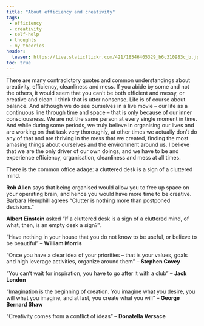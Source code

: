 ```yaml
---
title: "About efficiency and creativity"
tags:
 - efficiency
 - creativity
 - self-help
 - thoughts
 - my theories
header:
  teaser: https://live.staticflickr.com/421/18546405329_b6c310983c_b.jpg
toc: true
---  
```




There are many contradictory quotes and common understandings about creativity, efficiency, cleanliness and mess. If you abide by some and not the others, it would seem that you can’t be both efficient and messy, or creative and clean. I think that is utter nonsense. Life is of course about balance. And although we do see ourselves in a live movie – our life as a continuous line through time and space – that is only because of our inner consciousness. We are not the same person at every single moment in time. And while during some periods, we truly believe in organising our lives and are working on that task very thoroughly, at other times we actually don’t do any of that and are thriving in the mess that we created, finding the most amasing things about ourselves and the environment around us. I believe that we are the only driver of our own doings, and we have to be and experience efficiency, organisation, cleanliness and mess at all times.


There is the common office adage: a cluttered desk is a sign of a cluttered mind.

**Rob Allen** says that being organised would allow you to free up space on your operating brain, and hence you would have more time to be creative. Barbara Hemphill agrees “Clutter is nothing more than postponed decisions.”

**Albert Einstein** asked “If a cluttered desk is a sign of a cluttered mind, of what, then, is an empty desk a sign?”.

“Have nothing in your house that you do not know to be useful, or believe to be beautiful” – **William Morris**

“Once you have a clear idea of your priorities – that is your values, goals and high leverage activities, organize around them” – **Stephen Covey**

“You can’t wait for inspiration, you have to go after it with a club” – **Jack London**

“Imagination is the beginning of creation. You imagine what you desire, you will what you imagine, and at last, you create what you will” – **George Bernard Shaw**

“Creativity comes from a conflict of ideas” – **Donatella Versace**
